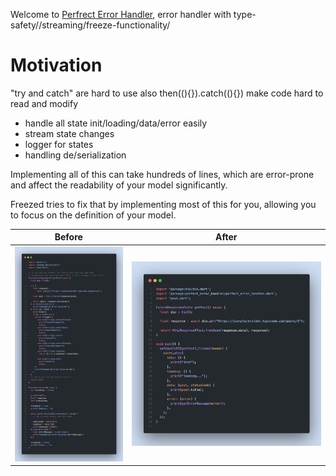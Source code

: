 Welcome to [Perfrect Error Handler](https://pub.dev/packages/perfect_error_handler), error handler with type-safety//streaming/freeze-functionality/

# Motivation
"try and catch" are hard to use also then((){}).catch((){}) make code hard to read and modify



- handle all state init/loading/data/error easily
- stream state changes 
- logger for states
- handling de/serialization

Implementing all of this can take hundreds of lines, which are error-prone
and affect the readability of your model significantly.

Freezed tries to fix that by implementing most of this for you, allowing you
to focus on the definition of your model.

| Before                          | After                          |
| ------------------------------- | ------------------------------ |
| ![before](readme/before.png) | ![before](readme/after.png) |
